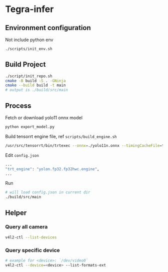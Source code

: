 # Tegra-infer

## Environment configuration

Not include python env
```bash
./scripts/init_env.sh
```

## Build Project

```bash
./script/init_repo.sh
cmake -B build -S . -GNinja
cmake --build build -t main
# output is ./build/src/main
```

## Process

Fetch or download yolo11 onnx model

```bash
python export_model.py
```

Build tensorrt engine file, ref `scripts/build_engine.sh`

```bash
/usr/src/tensorrt/bin/trtexec --onnx=./yolo11n.onnx --timingCacheFile=tc --profilingVerbosity=detailed --builderOptimizationLevel=3 --useCudaGraph --useSpinWait --inputIOFormats=fp32:hwc  --separateProfileRun --saveEngine=yolon.fp32.fp32hwc.engine
```

Edit `config.json`

```bash
...
"trt_engine": "yolon.fp32.fp32hwc.engine",
...
```

Run
```bash
# will load config.json in current dir
./build/src/main
```

## Helper

### Query all camera

```bash
v4l2-ctl --list-devices
```

### Query specific device

```bash
# example for <device>: `/dev/video0`
v4l2-ctl --device=<device> --list-formats-ext
```
